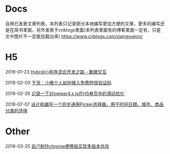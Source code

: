 # Docs
自用已发表文章列表，本列表只记录部分本地编写更加方便的文章，更多的编写还是在简书里面，另外发表于cnblogs里面(本列表里面有的博客里面一定有，只是文中图片不一定能加载出来) https://www.cnblogs.com/xiangyuecn/


# H5

2019-01-23 [Hybrid小程序混合开发之路 - 数据交互](https://github.com/xiangyuecn/Docs/blob/master/H5/Hybrid%E5%B0%8F%E7%A8%8B%E5%BA%8F%E6%B7%B7%E5%90%88%E5%BC%80%E5%8F%91%E4%B9%8B%E8%B7%AF%20-%20%E6%95%B0%E6%8D%AE%E4%BA%A4%E4%BA%92.md)

2019-02-03 [干货：小微个人如何接入免费短信验证码](https://github.com/xiangyuecn/Docs/blob/master/H5/%E5%B9%B2%E8%B4%A7%EF%BC%9A%E5%B0%8F%E5%BE%AE%E4%B8%AA%E4%BA%BA%E5%A6%82%E4%BD%95%E6%8E%A5%E5%85%A5%E5%85%8D%E8%B4%B9%E7%9F%AD%E4%BF%A1%E9%AA%8C%E8%AF%81%E7%A0%81.md)

2019-02-26 [记录一下对swiper4.x.js在H5单页中的滑动优化](https://github.com/xiangyuecn/Docs/blob/master/H5/%E8%AE%B0%E5%BD%95%E4%B8%80%E4%B8%8B%E5%AF%B9swiper4.x.js%E5%9C%A8H5%E5%8D%95%E9%A1%B5%E4%B8%AD%E7%9A%84%E6%BB%91%E5%8A%A8%E4%BC%98%E5%8C%96.md)

2019-07-07 [设计和编写一个异步通用Picker选择器，用于时间日期、城市、商品分类的选择](https://github.com/xiangyuecn/Docs/blob/master/H5/%E8%AE%BE%E8%AE%A1%E5%92%8C%E7%BC%96%E5%86%99%E4%B8%80%E4%B8%AA%E5%BC%82%E6%AD%A5%E9%80%9A%E7%94%A8Picker%E9%80%89%E6%8B%A9%E5%99%A8%EF%BC%8C%E7%94%A8%E4%BA%8E%E6%97%B6%E9%97%B4%E6%97%A5%E6%9C%9F%E3%80%81%E5%9F%8E%E5%B8%82%E3%80%81%E5%95%86%E5%93%81%E5%88%86%E7%B1%BB%E7%9A%84%E9%80%89%E6%8B%A9.md)


# Other

2019-03-25 [自己制作chrome便携版实现多版本共存](https://github.com/xiangyuecn/Docs/blob/master/Other/%E8%87%AA%E5%B7%B1%E5%88%B6%E4%BD%9Cchrome%E4%BE%BF%E6%90%BA%E7%89%88%E5%AE%9E%E7%8E%B0%E5%A4%9A%E7%89%88%E6%9C%AC%E5%85%B1%E5%AD%98.md)

